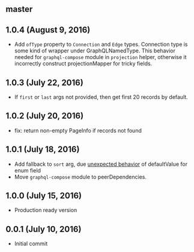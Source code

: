 ## master

## 1.0.4 (August 9, 2016)
- Add `ofType` property to `Connection` and `Edge` types.
Connection type is some kind of wrapper under GraphQLNamedType.
This behavior needed for `graphql-compose` module in `projection` helper, otherwise it incorrectly construct projectionMapper for tricky fields.

## 1.0.3 (July 22, 2016)
- If `first` or `last` args not provided, then get first 20 records by default.

## 1.0.2 (July 20, 2016)
- fix: return non-empty PageInfo if records not found

## 1.0.1 (July 18, 2016)
* Add fallback to `sort` arg, due [unexpected behavior](https://github.com/graphql/graphql-js/issues/435#issuecomment-233297537) of defaultValue for enum field
* Move `graphql-compose` module to peerDependencies.

## 1.0.0 (July 15, 2016)
* Production ready version

## 0.0.1 (July 10, 2016)
* Initial commit
